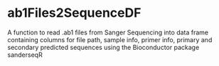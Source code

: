 # ab1Files2SequenceDF
A function to read .ab1 files from Sanger Sequencing into data frame containing columns for file path, sample info, primer info, primary and secondary predicted sequences using the Bioconductor package sanderseqR
